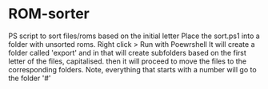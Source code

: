 # ROM-sorter
PS script to sort files/roms based on the initial letter
Place the sort.ps1 into a folder with unsorted roms.
Right click > Run with Poewrshell
It will create a folder called 'export' and in that will create subfolders based on the first letter of the files, capitalised.
then it will proceed to move the files to the corresponding folders.
Note, everything that starts with a number will go to the folder '#'
